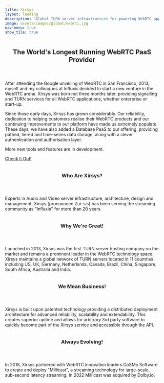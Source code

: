 ```yaml
---
title: Xirsys
layout: landing
description: 'Global TURN server infrastructure for powering WebRTC applications and services'
image: assets/images/global/webrtc.jpg
nav-menu: true
show_tile: true
---
```


<!-- Main -->
<div id="main">

<!-- One -->
<section id="one">
  <div class="inner">
    <header class="major">
      <h2>The World's Longest Running WebRTC PaaS Provider</h2>
    </header>
    <p>After attending the Google unveiling of WebRTC in San Francisco, 2013, myself and my colleaques at Influxis decided to start a new venture in the WebRTC arena.  Xirsys was born not three months later, providing signalling and TURN services for all WebRTC applications, whether enterprise or start-up.</p>
    <p>Since those early days, Xirsys has grown considerably. Our reliability, dedication to helping customers realise their WebRTC products and our continuing improvements to our platform have made us extremely populate. These days, we have also added a Database PaaS to our offering, providing pathed, tiered and time-series data storage, along with a clever authentication and authorisation layer.</p>
    <p>More new tools and features are in development.</p>
    <p>
      <a href="https://xirsys.com" class="button next">Check It Out!</a>
    </p>
  </div>
</section>

<!-- Two -->
<section id="two" class="spotlights">
  <section>
    <a href="generic.html" class="image">
      <img src="{% link assets/images/global/pic08.jpg %}" alt="" data-position="center center" />
    </a>
    <div class="content">
      <div class="inner">
        <header class="major">
          <h3>Who Are Xirsys?</h3>
        </header>
        <p>Experts in Audio and Video server infrastructure, architecture, design and management, Xirsys (pronounced Zur-sis) has been serving the streaming community as "Influxis" for more than 20 years.</p>
      </div>
    </div>
  </section>
  <section>
    <a href="generic.html" class="image">
      <img src="{% link assets/images/global/pic09.jpg %}" alt="" data-position="top center" />
    </a>
    <div class="content">
      <div class="inner">
        <header class="major">
          <h3>Why We're Great!</h3>
        </header>
        <p>Launched in 2013, Xirsys was the first TURN server hosting company on the market and remains a prominent leader in the WebRTC technology space. Xirsys maintains a global network of TURN servers located in 11 countries including US, UK, Germany, Netherlands, Canada, Brazil, China, Singapore, South Africa, Australia and India.</p>
      </div>
    </div>
  </section>
  <section>
    <a href="generic.html" class="image">
      <img src="{% link assets/images/global/pic10.jpg %}" alt="" data-position="25% 25%" />
    </a>
    <div class="content">
      <div class="inner">
        <header class="major">
          <h3>We Mean Business!</h3>
        </header>
        <p>Xirsys is built upon patented technology providing a distributed deployment architecture for advanced reliability, scalability and extendability. This creates superior uptime and allows for arbitrary 3rd party software to quickly become part of the Xirsys service and accessible through the API.</p>
      </div>
    </div>
  </section>
  <section>
    <a href="generic.html" class="image">
      <img src="{% link assets/images/global/pic11.jpg %}" alt="" data-position="top center" />
    </a>
    <div class="content">
      <div class="inner">
        <header class="major">
          <h3>Always Evolving!</h3>
        </header>
        <p>In 2018, Xirsys partnered with WebRTC innovation leaders CoSMo Software to create and deploy "Millicast", a streaming technology for large-scale, sub-second latency streaming. In 2022 Millicast was acquired by Dolby.io.</p>
      </div>
    </div>
  </section>
</section>

</div>
